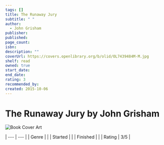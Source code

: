 ```yaml
---
tags: []
title: The Runaway Jury
subtitle: " "
author:
  - John Grisham
publisher: 
published: 
page_count: 
isbn: 
description: ""
coverUrl: https://covers.openlibrary.org/b/olid/OL7439484M-M.jpg
shelf: read
owned: true
start_date: 
end_date: 
rating: 3
recommended_by: 
created: 2015-10-06
---
```


# The Runaway Jury by John Grisham

![Book Cover Art](https://covers.openlibrary.org/b/olid/OL7439484M-M.jpg)


| --- | --- |
| Genre |  |
| Started |  |
| Finished |  |
| Rating | 3/5 |

